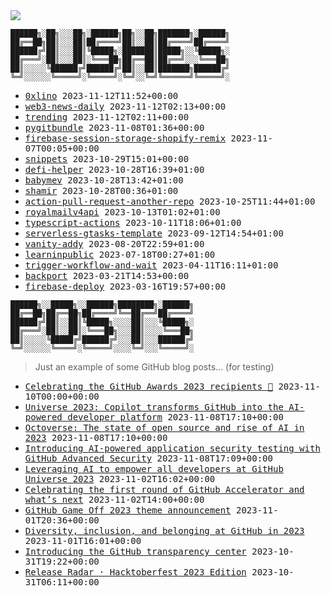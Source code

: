 <img src="https://github-profile-trophy.vercel.app/?username=0xlino&theme=onedark"/>

```
██████╗░██╗░░░██╗░██████╗██╗░░██╗███████╗░██████╗
██╔══██╗██║░░░██║██╔════╝██║░░██║██╔════╝██╔════╝
██████╔╝██║░░░██║╚█████╗░███████║█████╗░░╚█████╗░
██╔═══╝░██║░░░██║░╚═══██╗██╔══██║██╔══╝░░░╚═══██╗
██║░░░░░╚██████╔╝██████╔╝██║░░██║███████╗██████╔╝
╚═╝░░░░░░╚═════╝░╚═════╝░╚═╝░░╚═╝╚══════╝╚═════╝░
```

<!-- PUSHES:START -->

- <samp>[0xlino](https://github.com/0xlino/0xlino) <kbd>2023-11-12T11:52+00:00</kbd></samp>
- <samp>[web3-news-daily](https://github.com/0xlino/web3-news-daily) <kbd>2023-11-12T02:13+00:00</kbd></samp>
- <samp>[trending](https://github.com/0xlino/trending) <kbd>2023-11-12T02:11+00:00</kbd></samp>
- <samp>[pygitbundle](https://github.com/0xlino/pygitbundle) <kbd>2023-11-08T01:36+00:00</kbd></samp>
- <samp>[firebase-session-storage-shopify-remix](https://github.com/0xlino/firebase-session-storage-shopify-remix) <kbd>2023-11-07T00:05+00:00</kbd></samp>
- <samp>[snippets](https://github.com/0xlino/snippets) <kbd>2023-10-29T15:01+00:00</kbd></samp>
- <samp>[defi-helper](https://github.com/0xlino/defi-helper) <kbd>2023-10-28T16:39+01:00</kbd></samp>
- <samp>[babymev](https://github.com/0xlino/babymev) <kbd>2023-10-28T13:42+01:00</kbd></samp>
- <samp>[shamir](https://github.com/0xlino/shamir) <kbd>2023-10-28T00:36+01:00</kbd></samp>
- <samp>[action-pull-request-another-repo](https://github.com/0xlino/action-pull-request-another-repo) <kbd>2023-10-25T11:44+01:00</kbd></samp>
- <samp>[royalmailv4api](https://github.com/0xlino/royalmailv4api) <kbd>2023-10-13T01:02+01:00</kbd></samp>
- <samp>[typescript-actions](https://github.com/0xlino/typescript-actions) <kbd>2023-10-11T18:06+01:00</kbd></samp>
- <samp>[serverless-gtasks-template](https://github.com/0xlino/serverless-gtasks-template) <kbd>2023-09-12T14:54+01:00</kbd></samp>
- <samp>[vanity-addy](https://github.com/0xlino/vanity-addy) <kbd>2023-08-20T22:59+01:00</kbd></samp>
- <samp>[learninpublic](https://github.com/0xlino/learninpublic) <kbd>2023-07-18T00:27+01:00</kbd></samp>
- <samp>[trigger-workflow-and-wait](https://github.com/0xlino/trigger-workflow-and-wait) <kbd>2023-04-11T16:11+01:00</kbd></samp>
- <samp>[backport](https://github.com/0xlino/backport) <kbd>2023-03-21T14:53+00:00</kbd></samp>
- <samp>[firebase-deploy](https://github.com/0xlino/firebase-deploy) <kbd>2023-03-16T19:57+00:00</kbd></samp>

<!-- PUSHES:END -->

```
██████╗░░█████╗░░██████╗████████╗░██████╗
██╔══██╗██╔══██╗██╔════╝╚══██╔══╝██╔════╝
██████╔╝██║░░██║╚█████╗░░░░██║░░░╚█████╗░
██╔═══╝░██║░░██║░╚═══██╗░░░██║░░░░╚═══██╗
██║░░░░░╚█████╔╝██████╔╝░░░██║░░░██████╔╝
╚═╝░░░░░░╚════╝░╚═════╝░░░░╚═╝░░░╚═════╝░
```

> Just an example of some GitHub blog posts... (for testing)

<!-- POSTS:START -->

- <samp>[Celebrating the GitHub Awards 2023 recipients 🎉](https://github.blog/2023-11-09-celebrating-the-github-awards-2023-recipients/) <kbd>2023-11-10T00:00+00:00</kbd></samp>
- <samp>[Universe 2023: Copilot transforms GitHub into the AI-powered developer platform](https://github.blog/2023-11-08-universe-2023-copilot-transforms-github-into-the-ai-powered-developer-platform/) <kbd>2023-11-08T17:10+00:00</kbd></samp>
- <samp>[Octoverse: The state of open source and rise of AI in 2023](https://github.blog/2023-11-08-the-state-of-open-source-and-ai/) <kbd>2023-11-08T17:10+00:00</kbd></samp>
- <samp>[Introducing AI-powered application security testing with GitHub Advanced Security](https://github.blog/2023-11-08-ai-powered-appsec/) <kbd>2023-11-08T17:09+00:00</kbd></samp>
- <samp>[Leveraging AI to empower all developers at GitHub Universe 2023](https://github.blog/2023-11-02-leveraging-ai-to-empower-all-developers-at-github-universe-2023/) <kbd>2023-11-02T16:02+00:00</kbd></samp>
- <samp>[Celebrating the first round of GitHub Accelerator and what&#8217;s next](https://github.blog/2023-11-02-celebrating-the-first-round-of-github-accelerator-and-whats-next/) <kbd>2023-11-02T14:00+00:00</kbd></samp>
- <samp>[GitHub Game Off 2023 theme announcement](https://github.blog/2023-11-01-github-game-off-2023-theme-announcement/) <kbd>2023-11-01T20:36+00:00</kbd></samp>
- <samp>[Diversity, inclusion, and belonging at GitHub in 2023](https://github.blog/2023-11-01-diversity-inclusion-and-belonging-at-github-in-2023/) <kbd>2023-11-01T16:01+00:00</kbd></samp>
- <samp>[Introducing the GitHub transparency center](https://github.blog/2023-10-31-introducing-the-github-transparency-center/) <kbd>2023-10-31T19:22+00:00</kbd></samp>
- <samp>[Release Radar · Hacktoberfest 2023 Edition](https://github.blog/2023-10-30-release-radar-hack-23/) <kbd>2023-10-31T06:11+00:00</kbd></samp>

<!-- POSTS:END -->
